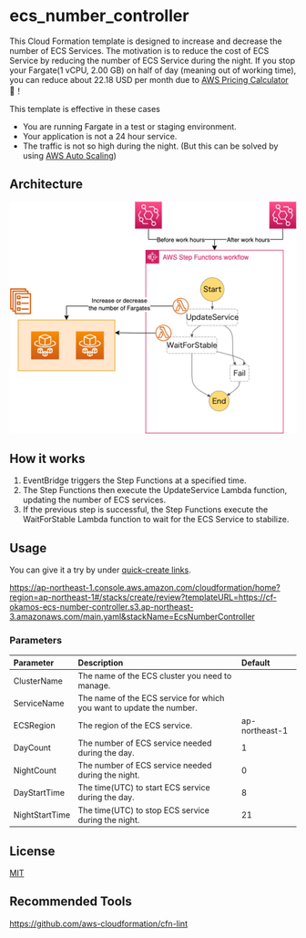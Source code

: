 # ecs_number_controller
This Cloud Formation template is designed to increase and decrease the number of ECS Services.
The motivation is to reduce the cost of ECS Service by reducing the number of ECS Service during the night. 
If you stop your Fargate(1 vCPU, 2.00 GB) on half of day (meaning out of working time), you can reduce about 22.18 USD per month due to [AWS Pricing Calculator](https://calculator.aws/)🤩！

This template is effective in these cases
- You are running Fargate in a test or staging environment.
- Your application is not a 24 hour service.
- The traffic is not so high during the night. (But this can be solved by using [AWS Auto Scaling](https://aws.amazon.com/autoscaling/))

## Architecture

<img src="./architecture.png">

## How it works
1. EventBridge triggers the Step Functions at a specified time.
2. The Step Functions then execute the UpdateService Lambda function, updating the number of ECS services.
3. If the previous step is successful, the Step Functions execute the WaitForStable Lambda function to wait for the ECS Service to stabilize.


## Usage
You can give it a try by under [quick-create links](https://docs.aws.amazon.com/AWSCloudFormation/latest/UserGuide/cfn-console-create-stacks-quick-create-links.html).

https://ap-northeast-1.console.aws.amazon.com/cloudformation/home?region=ap-northeast-1#/stacks/create/review?templateURL=https://cf-okamos-ecs-number-controller.s3.ap-northeast-3.amazonaws.com/main.yaml&stackName=EcsNumberController

### Parameters
| Parameter | Description | Default |
|:-----------|:------------|:------------|
| ClusterName | The name of the ECS cluster you need to manage. | |
| ServiceName | The name of the ECS service for which you want to update the number. | |
| ECSRegion | The region of the ECS service. | ap-northeast-1 |
| DayCount | The number of ECS service needed during the day. | 1 |
| NightCount | The number of ECS service needed during the night. | 0 |
| DayStartTime | The time(UTC) to start ECS service during the day. | 8 |
| NightStartTime | The time(UTC) to stop ECS service during the night.  | 21 |

## License

[MIT](https://choosealicense.com/licenses/mit/)

## Recommended Tools
https://github.com/aws-cloudformation/cfn-lint



